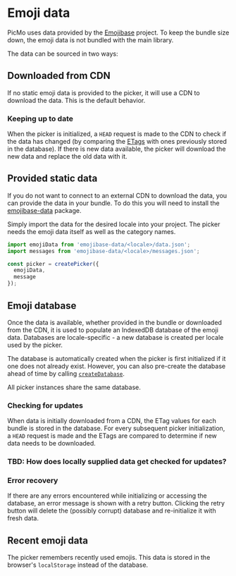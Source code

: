# Emoji data

PicMo uses data provided by the [Emojibase](https://emojibase.dev/) project. To keep the bundle size down, the emoji data is not bundled with the main library. 

The data can be sourced in two ways:

## Downloaded from CDN

If no static emoji data is provided to the picker, it will use a CDN to download the data. This is the default behavior.

### Keeping up to date

When the picker is initialized, a `HEAD` request is made to the CDN to check if the data has changed (by comparing the [ETags](https://developer.mozilla.org/en-US/docs/Web/HTTP/Headers/ETag) with ones previously stored in the database). If there is new data available, the picker will download the new data and replace the old data with it.

## Provided static data

If you do not want to connect to an external CDN to download the data, you can provide the data in your bundle. To do this you will need to install the [emojibase-data](https://www.npmjs.com/package/emojibase-data) package.

Simply import the data for the desired locale into your project. The picker needs the emoji data itself as well as the category names.

```javascript
import emojiData from 'emojibase-data/<locale>/data.json';
import messages from 'emojibase-data/<locale>/messages.json';

const picker = createPicker({
  emojiData,
  message
});
```

## Emoji database

Once the data is available, whether provided in the bundle or downloaded from the CDN, it is used to populate an IndexedDB database of the emoji data. Databases are locale-specific - a new database is created per locale used by the picker.

The database is automatically created when the picker is first initialized if it one does not already exist. However, you can also pre-create the database ahead of time by calling [`createDatabase`](../api/functions/create-database).

All picker instances share the same database.

### Checking for updates

When data is initially downloaded from a CDN, the ETag values for each bundle is stored in the database. For every subsequent picker initialization, a `HEAD` request is made and the ETags are compared to determine if new data needs to be downloaded.

### TBD: How does locally supplied data get checked for updates?

### Error recovery

If there are any errors encountered while initializing or accessing the database, an error message is shown with a retry button. Clicking the retry button will delete the (possibly corrupt) database and re-initialize it with fresh data.

## Recent emoji data

The picker remembers recently used emojis. This data is stored in the browser's `localStorage` instead of the database.

